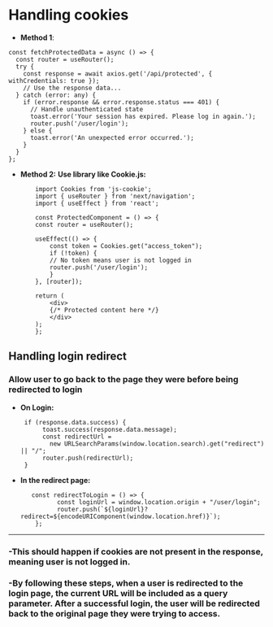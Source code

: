 # Handling cookies

- **Method 1**:

```
const fetchProtectedData = async () => {
  const router = useRouter();
  try {
    const response = await axios.get('/api/protected', { withCredentials: true });
    // Use the response data...
  } catch (error: any) {
    if (error.response && error.response.status === 401) {
      // Handle unauthenticated state
      toast.error('Your session has expired. Please log in again.');
      router.push('/user/login');
    } else {
      toast.error('An unexpected error occurred.');
    }
  }
};

```

- **Method 2:**
  **Use library like Cookie.js:**

  ```
      import Cookies from 'js-cookie';
      import { useRouter } from 'next/navigation';
      import { useEffect } from 'react';

      const ProtectedComponent = () => {
      const router = useRouter();

      useEffect(() => {
          const token = Cookies.get("access_token");
          if (!token) {
          // No token means user is not logged in
          router.push('/user/login');
          }
      }, [router]);

      return (
          <div>
          {/* Protected content here */}
          </div>
      );
      };

  ```

##

## Handling login redirect

### Allow user to go back to the page they were before being redirected to login

- **On Login:**
  ```
   if (response.data.success) {
        toast.success(response.data.message);
        const redirectUrl =
          new URLSearchParams(window.location.search).get("redirect") || "/";
        router.push(redirectUrl);
   }
  ```

- **In the redirect page:**
  ```
     const redirectToLogin = () => {
            const loginUrl = window.location.origin + "/user/login";
            router.push(`${loginUrl}?redirect=${encodeURIComponent(window.location.href)}`);
      };
  ```
---
  ### -This should happen if cookies are not present in the response, meaning user is not logged in.
  ### -By following these steps, when a user is redirected to the login page, the current URL will be included as a query parameter. After a successful login, the user will be redirected back to the original page they were trying to access.
